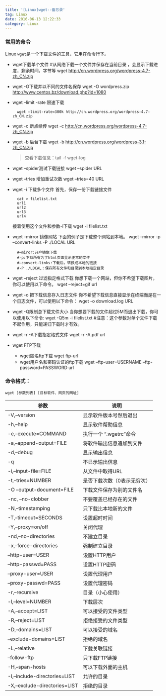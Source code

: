 ```yaml
---
title: '[Linux]wget--备忘录'
tag: Linux
date: 2016-06-13 12:22:33
category: Linux
---
```


### 常用的命令
Linux `wget`是一个下载文件的工具，它用在命令行下。
- wget下载单个文件		#从网络下载一个文件并保存在当前目录 ，会显示下载进度，剩余时间，字节等
		wget http://cn.wordpress.org/wordpress-4.7-zh_CN.zip 

- wget -O下载并以不同的文件名保存 		wget -O wordpress.zip http://www.centos.bz/download.php?id=1080
- wget –limit -rate 限速下载
		wget –limit-rate=300k http://cn.wordpress.org/wordpress-4.7-zh_CN.zip

- wget -c 断点续传		wget -c http://cn.wordpress.org/wordpress-4.7-zh_CN.zip
- wget -b 后台下载		wget -b http://cn.wordpress.org/wordpress-3.1-zh_CN.zip
	> 查看下载信息：tail -f wget-log
- wget –spider测试下载链接		wget –spider URL
- wget –tries 增加重试次数		wget –tries=40 URL</span>
- wget -i 下载多个文件	首先，保存一份下载链接文件
		
		cat > filelist.txt
		url1
		url2
		url3
		url4
	接着使用这个文件和参数-i下载
		wget -i filelist.txt 
- wget –mirror 镜像网站	下面的例子是下载整个网站到本地。
		wget –mirror -p –convert-links -P ./LOCAL URL

		#–miror:开户镜像下载		#-p:下载所有为了html页面显示正常的文件		#–convert-links:下载后，转换成本地的链接		#-P ./LOCAL：保存所有文件和目录到本地指定目录

- wget –reject 过滤指定格式下载	你想下载一个网站，但你不希望下载图片，你可以使用以下命令。		wget –reject=gif url

- wget -o 把下载信息存入日志文件	你不希望下载信息直接显示在终端而是在一个日志文件，可以使用以下命令：		wget -o download.log URL</span>
- wget -Q限制总下载文件大小	当你想要下载的文件超过5M而退出下载，你可以使用以下命令:		wget -Q5m -i filelist.txt 
		#注意：这个参数对单个文件下载不起作用，只能递归下载时才有效。
- wget -r -A下载指定格式文件		wget -r -A.pdf url 
- wget FTP下载
	- wget匿名ftp下载			wget ftp-url
	- wget用户名和密码认证的ftp下载
			wget –ftp-user=USERNAME –ftp-password=PASSWORD url

### 命令格式：
	wget [参数列表] [目标软件、网页的网址]

|  参数 |  说明 |
|------|------|
|-V,–version| 显示软件版本号然后退出| 
| -h,–help | 显示软件帮助信息 | 
| -e,–execute=COMMAND | 执行一个 “.wgetrc”命令| 
| -a,–append-output=FILE| 将软件输出信息追加到文件| 
| -d,–debug| 显示输出信息| 
| -q  |  不显示输出信息| 
| -i,–input-file=FILE|  从文件中取得URL| 
| -t,–tries=NUMBER| 是否下载次数（0表示无穷次）|
| -O –output-document=FILE|下载文件保存为别的文件名|
| -nc, –no-clobber| 不要覆盖已经存在的文件|
|-N,–timestamping|只下载比本地新的文件|
|-T,–timeout=SECONDS| 设置超时时间|
|-Y,–proxy=on/off |关闭代理|
|-nd,–no-directories |不建立目录|
|-x,–force-directories |强制建立目录|
|–http-user=USER|设置HTTP用户|
|–http-passwd=PASS|设置HTTP密码|
|–proxy-user=USER|设置代理用户|
|–proxy-passwd=PASS|设置代理密码|
|-r,–recursive |目录（小心使用）|
|-l,–level=NUMBER| 下载层次|
|-A,–accept=LIST |可以接受的文件类型|
|-R,–reject=LIST|拒绝接受的文件类型|
|-D,–domains=LIST|可以接受的域名|
|–exclude-domains=LIST|拒绝的域名|
|-L,–relative |下载关联链接|
|–follow-ftp |只下载FTP链接|
|-H,–span-hosts |可以下载外面的主机|
|-I,–include-directories=LIST|允许的目录|
|-X,–exclude-directories=LIST| 拒绝的目录|
